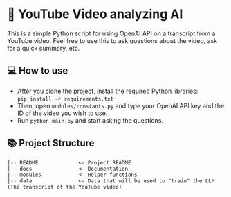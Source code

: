 # :movie_camera: YouTube Video analyzing AI
This is a simple Python script for using OpenAI API on a transcript from a YouTube video.
Feel free to use this to ask questions about the video, ask for a quick summary, etc.

## :computer: How to use
- After you clone the project, install the required Python libraries:
  <br>`pip install -r requirements.txt`
- Then, open `modules/constants.py` and type your OpenAI API key and the ID of the video you wish to use.
- Run `python main.py` and start asking the questions.

## :books: Project Structure  
```
|-- README             <- Project README
|-- docs               <- Documentation
|-- modules            <- Helper functions
|-- data               <- Data that will be used to "train" the LLM (The transcript of the YouTube video)
```